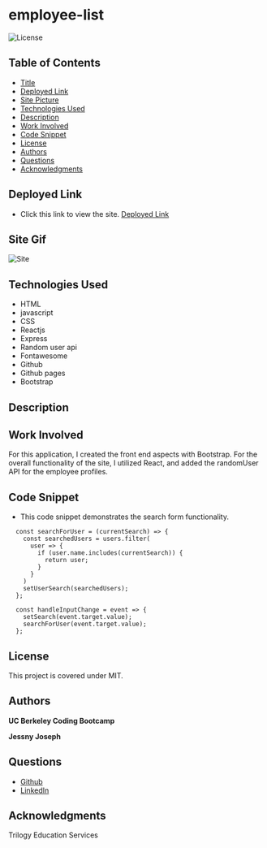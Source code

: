 # employee-list

![License](https://img.shields.io/badge/license-MIT-181717?style=for-the-badge) 

## Table of Contents
* [Title](#title)
* [Deployed Link](#deployed-link)
* [Site Picture](#site-gif)
* [Technologies Used](#technologies-used)
* [Description](#description)
* [Work Involved](#work-involved)
* [Code Snippet](#code-snippet)
* [License](#license)
* [Authors](#authors)
* [Questions](#questions)
* [Acknowledgments](#acknowledgments)

## Deployed Link
* Click this link to view the site.
[Deployed Link]()

## Site Gif
![Site]()

## Technologies Used
* HTML
* javascript
* CSS
* Reactjs
* Express
* Random user api
* Fontawesome
* Github
* Github pages
* Bootstrap

## Description


## Work Involved
For this application, I created the front end aspects with Bootstrap. For the overall functionality of the site, I utilized React, and added the randomUser API for the employee profiles.

## Code Snippet
* This code snippet demonstrates the search form functionality.
```
  const searchForUser = (currentSearch) => {
    const searchedUsers = users.filter(
      user => {
        if (user.name.includes(currentSearch)) {
          return user;
        }
      }
    )
    setUserSearch(searchedUsers);
  };

  const handleInputChange = event => {
    setSearch(event.target.value);
    searchForUser(event.target.value);
  };
```

## License
This project is covered under MIT.

## Authors
**UC Berkeley Coding Bootcamp**

**Jessny Joseph** 

## Questions 
* [Github](https://github.com/jessnyj)
* [LinkedIn](https://www.linkedin.com/in/jessny-joseph-361515201)

## Acknowledgments
Trilogy Education Services
